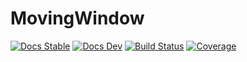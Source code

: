 # MovingWindow

[![Docs Stable](https://img.shields.io/badge/docs-stable-blue.svg)](https://antonuccig.github.io/MovingWindow.jl/stable) [![Docs Dev](https://img.shields.io/badge/docs-dev-blue.svg)](https://antonuccig.github.io/MovingWindow.jl/dev) [![Build Status](https://img.shields.io/github/workflow/status/antonuccig/MovingWindow.jl/CI)](https://github.com/antonuccig/MovingWindow.jl/actions) [![Coverage](https://img.shields.io/codecov/c/github/antonuccig/MovingWindow.jl?label=coverage)](https://codecov.io/gh/antonuccig/MovingWindow.jl)
